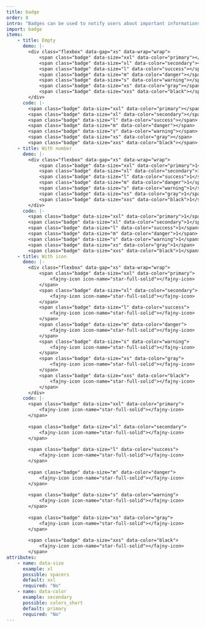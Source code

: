 ```yaml
---
title: badge
order: 8
intro: "Badges can be used to notify users about important informations: new items, unread messages, etc."
import: badge
items:
    - title: Empty
      demo: |-
        <div class="flexbox" data-gap="xs" data-wrap="wrap">
            <span class="badge" data-size="xxl" data-color="primary"></span>
            <span class="badge" data-size="xl" data-color="secondary"></span>
            <span class="badge" data-size="l" data-color="success"></span>
            <span class="badge" data-size="m" data-color="danger"></span>
            <span class="badge" data-size="s" data-color="warning"></span>
            <span class="badge" data-size="xs" data-color="gray"></span>
            <span class="badge" data-size="xxs" data-color="black"></span>
        </div>
      code: |-
        <span class="badge" data-size="xxl" data-color="primary"></span>
        <span class="badge" data-size="xl" data-color="secondary"></span>
        <span class="badge" data-size="l" data-color="success"></span>
        <span class="badge" data-size="m" data-color="danger"></span>
        <span class="badge" data-size="s" data-color="warning"></span>
        <span class="badge" data-size="xs" data-color="gray"></span>
        <span class="badge" data-size="xxs" data-color="black"></span>
    - title: With number
      demo: |-
        <div class="flexbox" data-gap="xs" data-wrap="wrap">
            <span class="badge" data-size="xxl" data-color="primary">1</span>
            <span class="badge" data-size="xl" data-color="secondary">1</span>
            <span class="badge" data-size="l" data-color="success">1</span>
            <span class="badge" data-size="m" data-color="danger">1</span>
            <span class="badge" data-size="s" data-color="warning">1</span>
            <span class="badge" data-size="xs" data-color="gray">1</span>
            <span class="badge" data-size="xxs" data-color="black">1</span>
        </div>
      code: |-
        <span class="badge" data-size="xxl" data-color="primary">1</span>
        <span class="badge" data-size="xl" data-color="secondary">1</span>
        <span class="badge" data-size="l" data-color="success">1</span>
        <span class="badge" data-size="m" data-color="danger">1</span>
        <span class="badge" data-size="s" data-color="warning">1</span>
        <span class="badge" data-size="xs" data-color="gray">1</span>
        <span class="badge" data-size="xxs" data-color="black">1</span>
    - title: With icon
      demo: |-
        <div class="flexbox" data-gap="xs" data-wrap="wrap">
            <span class="badge" data-size="xxl" data-color="primary">
                <fajny-icon icon-name="star-full-solid"></fajny-icon>
            </span>
            <span class="badge" data-size="xl" data-color="secondary">
                <fajny-icon icon-name="star-full-solid"></fajny-icon>
            </span>
            <span class="badge" data-size="l" data-color="success">
                <fajny-icon icon-name="star-full-solid"></fajny-icon>
            </span>
            <span class="badge" data-size="m" data-color="danger">
                <fajny-icon icon-name="star-full-solid"></fajny-icon>
            </span>
            <span class="badge" data-size="s" data-color="warning">
                <fajny-icon icon-name="star-full-solid"></fajny-icon>
            </span>
            <span class="badge" data-size="xs" data-color="gray">
                <fajny-icon icon-name="star-full-solid"></fajny-icon>
            </span>
            <span class="badge" data-size="xxs" data-color="black">
                <fajny-icon icon-name="star-full-solid"></fajny-icon>
            </span>
        </div>
      code: |-
        <span class="badge" data-size="xxl" data-color="primary">
            <fajny-icon icon-name="star-full-solid"></fajny-icon>
        </span>
        
        <span class="badge" data-size="xl" data-color="secondary">
            <fajny-icon icon-name="star-full-solid"></fajny-icon>
        </span>
        
        <span class="badge" data-size="l" data-color="success">
            <fajny-icon icon-name="star-full-solid"></fajny-icon>
        </span>
        
        <span class="badge" data-size="m" data-color="danger">
            <fajny-icon icon-name="star-full-solid"></fajny-icon>
        </span>
        
        <span class="badge" data-size="s" data-color="warning">
            <fajny-icon icon-name="star-full-solid"></fajny-icon>
        </span>
        
        <span class="badge" data-size="xs" data-color="gray">
            <fajny-icon icon-name="star-full-solid"></fajny-icon>
        </span>
        
        <span class="badge" data-size="xxs" data-color="black">
            <fajny-icon icon-name="star-full-solid"></fajny-icon>
        </span>
attributes:
    - name: data-size
      example: xl
      possible: spacers
      default: xxl
      required: "No"
    - name: data-color
      example: secondary
      possible: colors_short
      default: primary
      required: "No"
---
```


